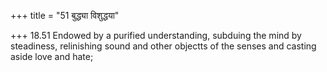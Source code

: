 +++
title = "51 बुद्ध्या विशुद्धया"

+++
18.51 Endowed by a purified understanding, subduing the mind by
steadiness, relinishing sound and other objectts of the senses and
casting aside love and hate;

